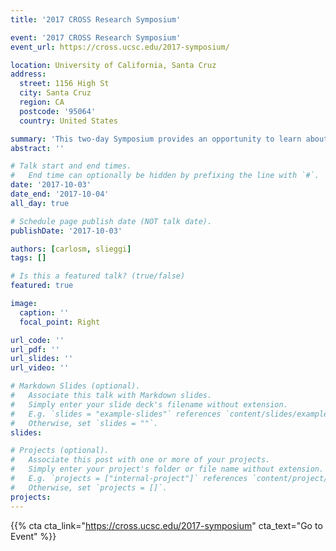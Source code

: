 ```yaml
---
title: '2017 CROSS Research Symposium'

event: '2017 CROSS Research Symposium'
event_url: https://cross.ucsc.edu/2017-symposium/

location: University of California, Santa Cruz
address:
  street: 1156 High St
  city: Santa Cruz
  region: CA
  postcode: '95064'
  country: United States

summary: 'This two-day Symposium provides an opportunity to learn about the research at CROSS, interact with CROSS faculty, graduate students, and affiliated researchers, and discuss future directions and collaborative research projects at UC Santa Cruz.'
abstract: ''

# Talk start and end times.
#   End time can optionally be hidden by prefixing the line with `#`.
date: '2017-10-03'
date_end: '2017-10-04'
all_day: true

# Schedule page publish date (NOT talk date).
publishDate: '2017-10-03'

authors: [carlosm, slieggi]
tags: []

# Is this a featured talk? (true/false)
featured: true

image:
  caption: ''
  focal_point: Right

url_code: ''
url_pdf: ''
url_slides: ''
url_video: ''

# Markdown Slides (optional).
#   Associate this talk with Markdown slides.
#   Simply enter your slide deck's filename without extension.
#   E.g. `slides = "example-slides"` references `content/slides/example-slides.md`.
#   Otherwise, set `slides = ""`.
slides:

# Projects (optional).
#   Associate this post with one or more of your projects.
#   Simply enter your project's folder or file name without extension.
#   E.g. `projects = ["internal-project"]` references `content/project/deep-learning/index.md`.
#   Otherwise, set `projects = []`.
projects:
---
```


{{% cta cta_link="https://cross.ucsc.edu/2017-symposium" cta_text="Go to Event" %}}